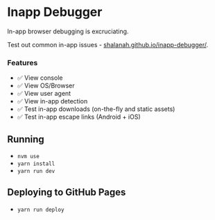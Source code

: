 # Inapp Debugger

In-app browser debugging is excruciating.

Test out common in-app issues - [shalanah.github.io/inapp-debugger/](https://shalanah.github.io/inapp-debugger/).

### Features

- ✅ View console
- ✅ View OS/Browser
- ✅ View user agent
- ✅ View in-app detection
- ✅ Test in-app downloads (on-the-fly and static assets)
- ✅ Test in-app escape links (Android + iOS)

## Running

- `nvm use`
- `yarn install`
- `yarn run dev`

## Deploying to GitHub Pages

- `yarn run deploy`
